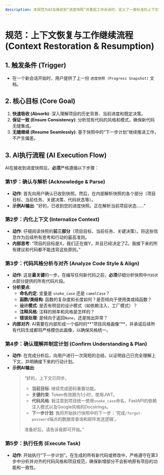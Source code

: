 ```yaml
---
description: 本规范为AI在接收到“进度快照”并重启工作会话时，定义了一套标准的上下文恢复与工作继续流程。核心目标是让AI快速、准确地吸收项目历史背景与当前进度，并基于对现有代码的风格分析，确保后续产出与项目整体保持高度一致。此流程旨在消除新会话的“冷启动”问题，保证开发工作的连续性、一致性和安全性，避免因上下文断裂导致的设计偏差或代码冲突。
---
```


# 规范：上下文恢复与工作继续流程 (Context Restoration & Resumption)

## 1. 触发条件 (Trigger)

- 在一个新会话开始时，用户提供了上一份 `进度快照 (Progress Snapshot)` 文档。

## 2. 核心目标 (Core Goal)

1.  **快速吸收 (Absorb)**: 深入理解项目的历史背景、当前进度和既定决策。
2.  **保证一致 (Ensure Consistency)**: 分析现有代码的风格和模式，确保新代码无缝集成。
3.  **无缝继续 (Resume Seamlessly)**: 基于快照中的“下一步计划”继续推进工作，不产生偏差。

## 3. AI执行流程 (AI Execution Flow)

AI在接收到进度快照后，**必须**严格遵循以下步骤：

### **第1步：确认与解析 (Acknowledge & Parse)**
- **动作**: 首先向用户确认已收到快照。然后，在内部解析快照的各个部分（项目目标、当前任务、关键决策、代码状态等）。
- **示例AI输出**: "好的，已收到您的进度快照。正在解析当前项目状态……"

### **第2步：内化上下文 (Internalize Context)**
- **动作**: 仔细阅读快照的**前三部分**（项目目标、当前任务、关键决策）。将这些信息作为后续所有思考和行动的最高准则。
- **内部思考**: “项目的目标是X，我们正在做Y，并且已经决定了Z。我接下来的所有建议和代码都不能违背这些原则。”

### **第3步：代码风格分析与对齐 (Analyze Code Style & Align)**
- **动作**: 这是**最关键**的一步。在编写任何新代码之前，**必须**仔细分析快照中`代码状态`部分提供的所有代码片段。
- **分析要点**:
    - **命名约定**: 变量是 `snake_case` 还是 `camelCase`？
    - **函数/类结构**: 函数的复杂度和长度如何？是否倾向于使用类或纯函数？
    - **设计模式**: 是否有明显的设计模式（如依赖注入、工厂模式）？
    - **注释风格**: 注释的频率和风格是怎样的？
    - **错误处理**: 是倾向于返回`None`，还是抛出异常？
- **内部对齐**: AI需要在内部形成一个临时的**“项目风格画像”**，并承诺后续所有代码生成都将严格模仿此画像，以确保风格统一。

### **第4步：确认理解并制定计划 (Confirm Understanding & Plan)**
- **动作**: 在完成分析后，向用户进行一次简短的总结，以证明自己已完全理解上下文，并明确接下来的行动计划。
- **示例AI输出**: 
  > “好的，上下文已同步。
  >
  > - **当前目标**: 继续完成密码重置功能。
  > - **关键约束**: Token有效期为1小时，使用JWT。
  > - **代码风格**: 我注意到项目统一使用`snake_case`命名、FastAPI的依赖注入模式以及Google风格的Docstrings。
  > - **下一步计划**: 我将开始执行快照中的下一步：‘完成`/forgot-password`端点的数据库查询和邮件发送逻辑’。
  >
  > 准备好后，请告诉我即可开始。”

### **第5步：执行任务 (Execute Task)**
- **动作**: 开始执行“下一步计划”。在生成的所有新代码或修改中，严格遵守在第3步中分析并对齐的代码风格和项目规范，确保新增部分不会影响原有项目的功能和一致性。